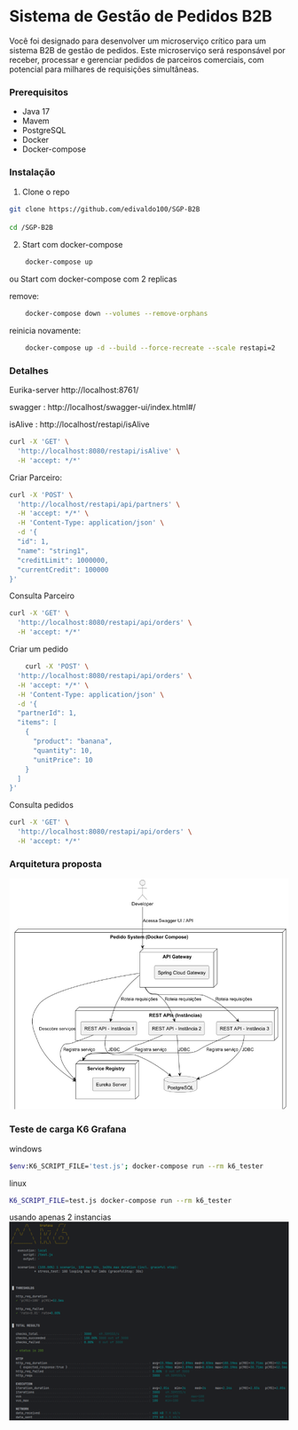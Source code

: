# Sistema de Gestão de Pedidos B2B
Você foi designado para desenvolver um microserviço crítico para um sistema B2B de gestão de pedidos. Este microserviço será responsável por receber, processar e gerenciar pedidos de parceiros comerciais, com potencial para milhares de requisições simultâneas.
### Prerequisitos

* Java 17
* Mavem
* PostgreSQL
* Docker
* Docker-compose

### Instalação

1. Clone o repo
```sh
git clone https://github.com/edivaldo100/SGP-B2B

cd /SGP-B2B
```
2. Start com docker-compose
```sh
	docker-compose up
```
ou
Start com docker-compose com 2 replicas

remove:
```sh
	docker-compose down --volumes --remove-orphans
```
reinicia novamente:
```sh
	docker-compose up -d --build --force-recreate --scale restapi=2
```

### Detalhes

Eurika-server http://localhost:8761/

swagger : http://localhost/swagger-ui/index.html#/

isAlive : http://localhost/restapi/isAlive
```sh
curl -X 'GET' \
  'http://localhost:8080/restapi/isAlive' \
  -H 'accept: */*'
```
Criar Parceiro:
```sh 
curl -X 'POST' \
  'http://localhost/restapi/api/partners' \
  -H 'accept: */*' \
  -H 'Content-Type: application/json' \
  -d '{
  "id": 1,
  "name": "string1",
  "creditLimit": 1000000,
  "currentCredit": 100000
}'
```
Consulta Parceiro
```sh
curl -X 'GET' \
  'http://localhost:8080/restapi/api/orders' \
  -H 'accept: */*'
   ```
   
Criar um pedido
```sh
    curl -X 'POST' \
  'http://localhost:8080/restapi/api/orders' \
  -H 'accept: */*' \
  -H 'Content-Type: application/json' \
  -d '{
  "partnerId": 1,
  "items": [
    {
      "product": "banana",
      "quantity": 10,
      "unitPrice": 10
    }
  ]
}'
   ```

Consulta pedidos
```sh
curl -X 'GET' \
  'http://localhost:8080/restapi/api/orders' \
  -H 'accept: */*'
   ```
### Arquitetura proposta   
![](desenho.png)

### Teste de carga K6 Grafana

windows
```sh
$env:K6_SCRIPT_FILE='test.js'; docker-compose run --rm k6_tester
   ```
linux
```sh
K6_SCRIPT_FILE=test.js docker-compose run --rm k6_tester
   ```

usando apenas 2 instancias 
![](log-grafana.PNG)